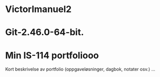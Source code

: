 
# VictorImanuel2 
# Git-2.46.0-64-bit.
# <!DOCTYPE html>
<html>
<head>
<meta charset="utf-8">
<meta name="viewport" content="width=device-width, initial-scale=1">
<title>(navn [mellomnavn]* etternavn)</title>
</head>
<body>
<h1>Min IS-114 portfoliooo</h1>
<p>Kort beskrivelse av portfolio (oppgaveløsninger, dagbok, notater osv.) ...
</body>
</html>

